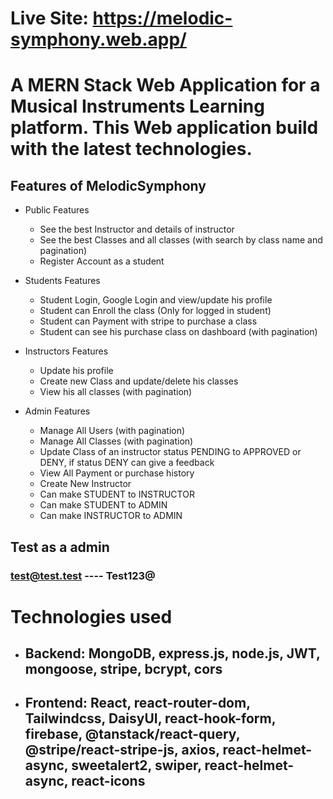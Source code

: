 # Live Site: https://melodic-symphony.web.app/

# A MERN Stack Web Application for a Musical Instruments Learning platform. This Web application build with the latest technologies.

## Features of MelodicSymphony

-   Public Features

    -   See the best Instructor and details of instructor
    -   See the best Classes and all classes (with search by class name and pagination)
    -   Register Account as a student

-   Students Features

    -   Student Login, Google Login and view/update his profile
    -   Student can Enroll the class (Only for logged in student)
    -   Student can Payment with stripe to purchase a class
    -   Student can see his purchase class on dashboard (with pagination)

-   Instructors Features

    -   Update his profile
    -   Create new Class and update/delete his classes
    -   View his all classes (with pagination)

-   Admin Features
    -   Manage All Users (with pagination)
    -   Manage All Classes (with pagination)
    -   Update Class of an instructor status PENDING to APPROVED or DENY, if status DENY can give a feedback
    -   View All Payment or purchase history
    -   Create New Instructor
    -   Can make STUDENT to INSTRUCTOR
    -   Can make STUDENT to ADMIN
    -   Can make INSTRUCTOR to ADMIN

## Test as a admin

### test@test.test ---- Test123@

# Technologies used

-   ## Backend: MongoDB, express.js, node.js, JWT, mongoose, stripe, bcrypt, cors
-   ## Frontend: React, react-router-dom, Tailwindcss, DaisyUI, react-hook-form, firebase, @tanstack/react-query, @stripe/react-stripe-js, axios, react-helmet-async, sweetalert2, swiper, react-helmet-async, react-icons
